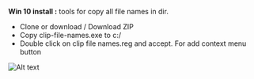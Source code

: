 **Win 10 install :**
tools for copy all file names in dir.

 - Clone or download / Download ZIP
 - Copy clip-file-names.exe to c:/
 - Double click on clip file names.reg and accept. For add context menu button

![Alt text](https://drive.google.com/uc?export=download&confirm=no_antivirus&id=1xjtKRuUO1mc6WGDs7sNCZEQxYZZ-U0jh)
